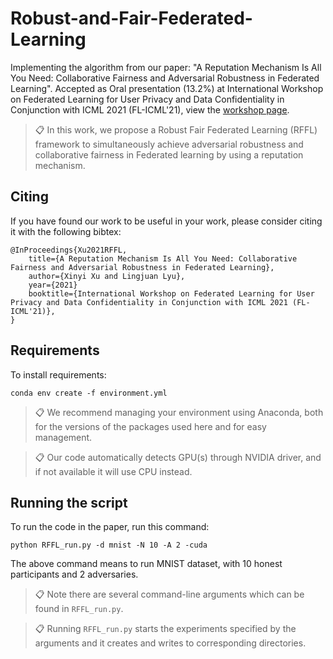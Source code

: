 # Robust-and-Fair-Federated-Learning
Implementing the algorithm from our paper: "A Reputation Mechanism Is All You Need: Collaborative Fairness and Adversarial Robustness in Federated Learning". Accepted as Oral presentation (13.2%) at International Workshop on Federated Learning for User Privacy and Data Confidentiality in Conjunction with ICML 2021 (FL-ICML'21), view the [workshop page](http://federated-learning.org/fl-icml-2021/).


>📋 In this work, we propose a Robust Fair Federated Learning (RFFL) framework to simultaneously achieve adversarial robustness and collaborative fairness in Federated learning by using a reputation mechanism.


## Citing
If you have found our work to be useful in your work, please consider citing it with the following bibtex:
```
@InProceedings{Xu2021RFFL,
    title={A Reputation Mechanism Is All You Need: Collaborative Fairness and Adversarial Robustness in Federated Learning},
    author={Xinyi Xu and Lingjuan Lyu},
    year={2021}
    booktitle={International Workshop on Federated Learning for User Privacy and Data Confidentiality in Conjunction with ICML 2021 (FL-ICML'21)},
}
```



## Requirements

To install requirements:

```setup
conda env create -f environment.yml
```
>📋  We recommend managing your environment using Anaconda, both for the versions of the packages used here and for easy management. 

>📋  Our code automatically detects GPU(s) through NVIDIA driver, and if not available it will use CPU instead.



## Running the script

To run the code in the paper, run this command:
```
python RFFL_run.py -d mnist -N 10 -A 2 -cuda
```
The above command means to run MNIST dataset, with 10 honest participants and 2 adversaries.

>📋  Note there are several command-line arguments which can be found in `RFFL_run.py`.

>📋  Running `RFFL_run.py` starts the experiments specified by the arguments and it creates and writes to corresponding directories.
